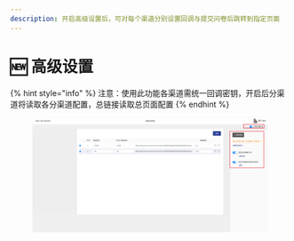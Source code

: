 ```yaml
---
description: 开启高级设置后，可对每个渠道分别设置回调与提交问卷后跳转到指定页面
---
```


# 🆕 高级设置

{% hint style="info" %}
注意：使用此功能各渠道需统一回调密钥，开启后分渠道将读取各分渠道配置，总链接读取总页面配置
{% endhint %}

<figure><img src="../../.gitbook/assets/image (1) (1) (1) (1) (1) (1) (1) (1) (1).png" alt=""><figcaption></figcaption></figure>
